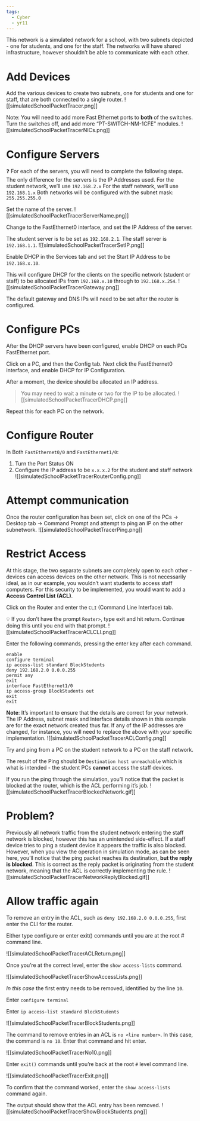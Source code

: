 ```yaml
---
tags:
  - Cyber
  - yr11
---
```


This network is a simulated network for a school, with two subnets depicted - one for students, and one for the staff. The networks will have shared infrastructure, however shouldn’t be able to communicate with each other.

# Add Devices

Add the various devices to create two subnets, one for students and one for staff, that are both connected to a single router.
![[simulatedSchoolPacketTracer.png]]
	
Note: You will need to add more Fast Ethernet ports to **both** of the switches. Turn the switches off, and add more “PT-SWITCH-NM-1CFE” modules.
![[simulatedSchoolPacketTracerNICs.png]]

# Configure Servers
	
❓ For each of the servers, you will need to complete the following steps. The only difference for the servers is the IP Addresses used.
For the student network, we’ll use `192.168.2.x`
For the staff network, we’ll use `192.168.1.x`
Both networks will be configured with the subnet mask: `255.255.255.0`

Set the name of the server. 
![[simulatedSchoolPacketTracerServerName.png]]

Change to the FastEthernet0 interface, and set the IP Address of the server.

The student server is to be set as `192.168.2.1`. The staff server is `192.168.1.1`.
![[simulatedSchoolPacketTracerSetIP.png]]


Enable DHCP in the Services tab and set the Start IP Address to be `192.168.x.10`. 

This will configure DHCP for the clients on the specific network (student or staff) to be allocated IPs from `192.168.x.10` through to `192.168.x.254`.
![[simulatedSchoolPacketTracerGateway.png]]


The default gateway and DNS IPs will need to be set after the router is configured. 
	
# Configure PCs
	
After the DHCP servers have been configured, enable DHCP on each PCs FastEthernet port.

Click on a PC, and then the Config tab. Next click the FastEthernet0 interface, and enable DHCP for IP Configuration.

After a moment, the device should be allocated an IP address.

> You may need to wait a minute or two for the IP to be allocated.
![[simulatedSchoolPacketTracerDHCP.png]]

Repeat this for each PC on the network.
	
# Configure Router
	
In Both `FastEthernet0/0` and `FastEthernet1/0`:

1. Turn the Port Status ON
2. Configure the IP address to be `x.x.x.2` for the student and staff network
![[simulatedSchoolPacketTracerRouterConfig.png]]

	
# Attempt communication
	

Once the router configuration has been set, click on one of the PCs → Desktop tab → Command Prompt and attempt to ping an IP on the other subnetwork.
![[simulatedSchoolPacketTracerPing.png]]

	
# Restrict Access
	
At this stage, the two separate subnets are completely open to each other - devices can access devices on the other network. This is not necessarily ideal, as in our example, you wouldn’t want students to access staff computers. For this security to be implemented, you would want to add a **Access Control List (ACL)**.

Click on the Router and enter the `CLI` (Command Line Interface) tab.

💡 If you don’t have the prompt `Router>`, type exit and hit return. Continue doing this until you end with that prompt.
![[simulatedSchoolPacketTracerACLCLI.png]]


Enter the following commands, pressing the enter key after each command.

```
enable
configure terminal
ip access-list standard BlockStudents
deny 192.168.2.0 0.0.0.255
permit any
exit
interface FastEthernet1/0
ip access-group BlockStudents out
exit
exit
```

**Note**: It’s important to ensure that the details are correct for *your* network. The IP Address, subnet mask and Interface details shown in this example are for the exact network created thus far. If any of the IP addresses are changed, for instance, you will need to replace the above with your specific implementation.
![[simulatedSchoolPacketTracerACLConfig.png]]


Try and ping from a PC on the student network to a PC on the staff network.

The result of the Ping should be `Destination host unreachable` which is what is intended - the student PCs **cannot** access the staff devices.

If you run the ping through the simulation, you’ll notice that the packet is blocked at the router, which is the ACL performing it’s job.
![[simulatedSchoolPacketTracerBlockedNetwork.gif]]

	
# Problem?

	
Previously all network traffic from the student network entering the staff network is blocked, however this has an unintended side-effect. If a staff device tries to ping a student device it appears the traffic is also blocked. However, when you view the operation in simulation mode, as can be seen here, you’ll notice that the ping packet reaches its destination, **but the reply is blocked**. This is correct as the reply packet is originating from the student network, meaning that the ACL is correctly implementing the rule.
![[simulatedSchoolPacketTracerNetworkReplyBlocked.gif]]

	
# Allow traffic again
	
To remove an entry in the ACL, such as `deny 192.168.2.0 0.0.0.255`, first enter the CLI for the router.

Either type configure or enter exit() commands until you are at the root # command line.

![[simulatedSchoolPacketTracerACLReturn.png]]


Once you’re at the correct level, enter the `show access-lists` command.

![[simulatedSchoolPacketTracerShowAccessLists.png]]


*In this case* the first entry needs to be removed, identified by the line `10`. 

Enter `configure terminal`

Enter `ip access-list standard BlockStudents`

![[simulatedSchoolPacketTracerBlockStudents.png]]


The command to remove entries in an ACL is `no <line number>`. In this case, the command is `no 10`. Enter that command and hit enter.

![[simulatedSchoolPacketTracerNo10.png]]

Enter `exit()` commands until you’re back at the root `#` level command line.

![[simulatedSchoolPacketTracerExit.png]]


To confirm that the command worked, enter the `show access-lists` command again.

The output should show that the ACL entry has been removed.
![[simulatedSchoolPacketTracerShowBlockStudents.png]]
